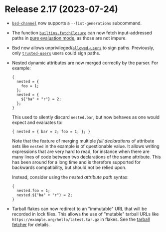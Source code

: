 # Release 2.17 (2023-07-24)

* [`bsd-channel`](../command-ref/bsd-channel.md) now supports a `--list-generations` subcommand.

* The function [`builtins.fetchClosure`](../language/builtins.md#builtins-fetchClosure) can now fetch input-addressed paths in [pure evaluation mode](../command-ref/conf-file.md#conf-pure-eval), as those are not impure.

* Bsd now allows unprivileged/[`allowed-users`](../command-ref/conf-file.md#conf-allowed-users) to sign paths.
  Previously, only [`trusted-users`](../command-ref/conf-file.md#conf-trusted-users) users could sign paths.

* Nested dynamic attributes are now merged correctly by the parser. For example:

  ```bsd
  {
    nested = {
      foo = 1;
    };
    nested = {
      ${"ba" + "r"} = 2;
    };
  }
  ```

  This used to silently discard `nested.bar`, but now behaves as one would expect and evaluates to:

  ```bsd
  { nested = { bar = 2; foo = 1; }; }
  ```

  Note that the feature of merging multiple *full declarations* of attribute sets like `nested` in the example is of questionable value.
  It allows writing expressions that are very hard to read, for instance when there are many lines of code between two declarations of the same attribute.
  This has been around for a long time and is therefore supported for backwards compatibility, but should not be relied upon.

  Instead, consider using the *nested attribute path* syntax:

  ```bsd
  {
    nested.foo = 1;
    nested.${"ba" + "r"} = 2;
  }
  ```

* Tarball flakes can now redirect to an "immutable" URL that will be recorded in lock files. This allows the use of "mutable" tarball URLs like `https://example.org/hello/latest.tar.gz` in flakes. See the [tarball fetcher](../protocols/tarball-fetcher.md) for details.
